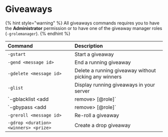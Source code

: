 # Giveaways

{% hint style="warning" %}
All giveaways commands requires you to have the **Administrator** permission or to have one of the giveaway manager roles \(`-grolemanager`\).
{% endhint %}

| Command | Description |
| :--- | :--- |
| `-gstart` | Start a giveaway |
| `-gend <message id>` | End a running giveaway |
| `-gdelete <message id>` | Delete a running giveaway without picking any winners |
| `-glist` | Display running giveaways in your server |
| `-gblacklist <add | remove> [@role]` | Add or remove a role from the giveaway blacklist, users with one of these roles will not be able enter any giveaways |
| `-gbypass <add | remove> [@role]` | Add or remove a role from the giveaway bypass list, users with one of these roles will bypass any giveaways requirements |
| `-greroll <message id>` | Re-roll a giveaway |
| `-gdrop <duration> <winners> <prize>` | Create a drop giveaway |




